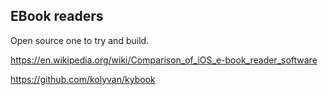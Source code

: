 
<!--
-->

EBook readers
-------------

Open source one to try and build.

https://en.wikipedia.org/wiki/Comparison_of_iOS_e-book_reader_software

https://github.com/kolyvan/kybook

<!-- vim: set autoindent expandtab sw=4 syntax=markdown: -->
